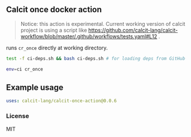 Calcit once docker action
----

> Notice: this action is experimental. Current working version of calcit project is using a script like https://github.com/calcit-lang/calcit-workflow/blob/master/.github/workflows/tests.yaml#L12 .

runs `cr_once` directly at working directory.

```bash
test -f ci-deps.sh && bash ci-deps.sh # for loading deps from GitHub

env=ci cr_once
```

## Example usage

```yaml
uses: calcit-lang/calcit-once-action@0.0.6
```

### License

MIT
